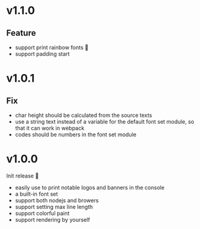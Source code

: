 # v1.1.0

## Feature

- support print rainbow fonts 🌈
- support padding start

# v1.0.1

## Fix

- char height should be calculated from the source texts
- use a string text instead of a variable for the default font set module, so that it can work in webpack
- codes should be numbers in the font set module

# v1.0.0

Init release 🎉

- easily use to print notable logos and banners in the console
- a built-in font set
- support both nodejs and browers
- support setting max line length
- support colorful paint
- support rendering by yourself